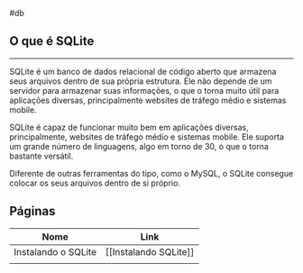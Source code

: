 #db

## O que é SQLite
---
SQLite é um banco de dados relacional de código aberto que armazena seus arquivos dentro de sua própria estrutura. Ele não depende de um servidor para armazenar suas informações, o que o torna muito útil para aplicações diversas, principalmente websites de tráfego médio e sistemas mobile.

SQLite é capaz de funcionar muito bem em aplicações diversas, principalmente, websites de tráfego médio e sistemas mobile. Ele suporta um grande número de linguagens, algo em torno de 30, o que o torna bastante versátil.

Diferente de outras ferramentas do tipo, como o MySQL, o SQLite consegue colocar os seus arquivos dentro de si próprio.

## Páginas

| Nome                | Link                  |
| ------------------- | --------------------- |
| Instalando o SQLite | [[Instalando SQLite]] |
|                     |                       |


